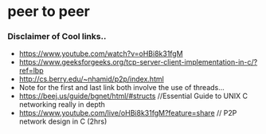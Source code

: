 # peer to peer 

### Disclaimer of Cool links..
* https://www.youtube.com/watch?v=oHBi8k31fgM
* https://www.geeksforgeeks.org/tcp-server-client-implementation-in-c/?ref=lbp
* http://cs.berry.edu/~nhamid/p2p/index.html
* Note for the first and last link both involve the use of threads...
* https://beej.us/guide/bgnet/html/#structs //Essential Guide to UNIX C networking really in depth
* https://www.youtube.com/live/oHBi8k31fgM?feature=share // P2P network design in C (2hrs)